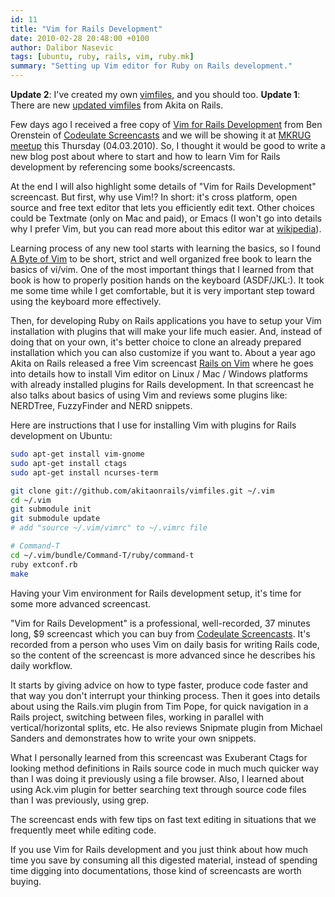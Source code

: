 ```yaml
---
id: 11
title: "Vim for Rails Development"
date: 2010-02-28 20:48:00 +0100
author: Dalibor Nasevic
tags: [ubuntu, ruby, rails, vim, ruby.mk]
summary: "Setting up Vim editor for Ruby on Rails development."
---
```


**Update 2**: I've created my own [vimfiles](/posts/29-control-your-vim-editor), and you should too.
**Update 1**: There are new [updated vimfiles](http://www.akitaonrails.com/2010/04/25/updated-vimfiles "Akita on Rails Vim files") from Akita on Rails.

Few days ago I received a free copy of [Vim for Rails Development](http://www.codeulatescreencasts.com/products/vim-for-rails-developers%20screencast "Vim for Rails Development") from Ben Orenstein of [Codeulate Screencasts](http://www.codeulatescreencasts.com/ "Codeulate Screencasts") and we will be showing it at [MKRUG meetup](http://b10g.spodeli.org/2010/02/ruby-meetup-acer-23-rails-vim-rails.html "MKRUG meetup") this Thursday (04.03.2010). So, I thought it would be good to write a new blog post about where to start and how to learn Vim for Rails development by referencing some books/screencasts.

At the end I will also highlight some details of "Vim for Rails Development" screencast. But first, why use Vim!? In short: it's cross platform, open source and free text editor that lets you efficiently edit text. Other choices could be Textmate (only on Mac and paid), or Emacs (I won't go into details why I prefer Vim, but you can read more about this editor war at [wikipedia](http://en.wikipedia.org/wiki/Editor_war "Editor war")).

Learning process of any new tool starts with learning the basics, so I found [A Byte of Vim](http://www.swaroopch.com/notes/Vim "A Byte of Vim book") to be short, strict and well organized free book to learn the basics of vi/vim. One of the most important things that I learned from that book is how to properly position hands on the keyboard (ASDF/JKL:). It took me some time while I get comfortable, but it is very important step toward using the keyboard more effectively.

Then, for developing Ruby on Rails applications you have to setup your Vim installation with plugins that will make your life much easier. And, instead of doing that on your own, it's better choice to clone an already prepared installation which you can also customize if you want to. About a year ago Akita on Rails released a free Vim screencast [Rails on Vim](http://akitaonrails.com/2009/1/4/rails-on-vim-in-english "Akita on Rails on Vim") where he goes into details how to install Vim editor on Linux / Mac / Windows platforms with already installed plugins for Rails development. In that screencast he also talks about basics of using Vim and reviews some plugins like: NERDTree, FuzzyFinder and NERD snippets.

Here are instructions that I use for installing Vim with plugins for Rails development on Ubuntu:

```bash
sudo apt-get install vim-gnome
sudo apt-get install ctags
sudo apt-get install ncurses-term

git clone git://github.com/akitaonrails/vimfiles.git ~/.vim
cd ~/.vim
git submodule init
git submodule update
# add "source ~/.vim/vimrc" to ~/.vimrc file

# Command-T
cd ~/.vim/bundle/Command-T/ruby/command-t
ruby extconf.rb
make
```

Having your Vim environment for Rails development setup, it's time for some more advanced screencast.

"Vim for Rails Development" is a professional, well-recorded, 37 minutes long, $9 screencast which you can buy from [Codeulate Screencasts](http://www.codeulatescreencasts.com/products/vim-for-rails-developers "Buy Vim for Rails developers"). It's recorded from a person who uses Vim on daily basis for writing Rails code, so the content of the screencast is more advanced since he describes his daily workflow.

It starts by giving advice on how to type faster, produce code faster and that way you don't interrupt your thinking process. Then it goes into details about using the Rails.vim plugin from Tim Pope, for quick navigation in a Rails project, switching between files, working in parallel with vertical/horizontal splits, etc. He also reviews Snipmate plugin from Michael Sanders and demonstrates how to write your own snippets.

What I personally learned from this screencast was Exuberant Ctags for looking method definitions in Rails source code in much much quicker way than I was doing it previously using a file browser. Also, I learned about using Ack.vim plugin for better searching text through source code files than I was previously, using grep.

The screencast ends with few tips on fast text editing in situations that we frequently meet while editing code.

If you use Vim for Rails development and you just think about how much time you save by consuming all this digested material, instead of spending time digging into documentations, those kind of screencasts are worth buying.
